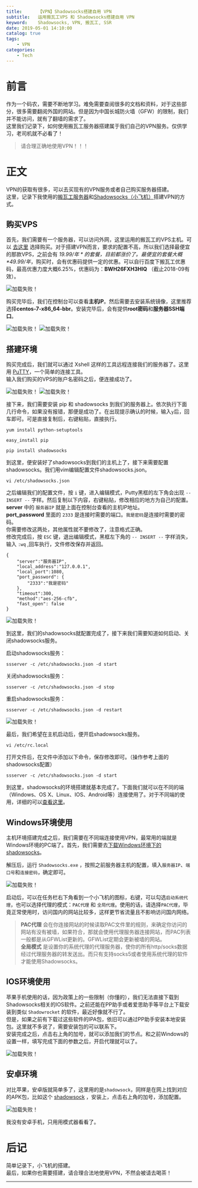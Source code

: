 ```yaml
---
title:      【VPN】Shadowsocks搭建自用 VPN
subtitle:   运用搬瓦工VPS 和 Shadowsocks搭建自用 VPN
keyword:    Shadowsocks, VPN, 搬瓦工, SSR
date: 2019-05-01 14:10:00
catalog: true
tags:
    - VPN
categories: 
    - Tech
---
```


# 前言

作为一个码农，需要不断地学习。难免需要查阅很多的文档和资料，对于这些部分，很多需要翻阅外国的网站。但是因为中国长城防火墙（GFW）的限制，我们并不能访问，就有了翻墙的需求了。  
这里我们记录下，如何使用搬瓦工服务器搭建属于我们自己的VPN服务。仅供学习，老司机就不必看了！  

> 请合理正确地使用VPN！！！  

# 正文

VPN的获取有很多，可以去买现有的VPN服务或者自己购买服务器搭建。  
这里，记录下我使用的[搬瓦工服务器][1]和[Shadowsocks（小飞机）][3]搭建VPN的方式。  

## 购买VPS

首先，我们需要有一个服务器，可以访问外网，这里运用的搬瓦工的VPS主机。可以 [去这里][1] 选择购买。对于搭建VPN而言，要求的配置不高，所以我们选择最便宜的那款VPS，之前会有 *$19.99/年* 的套餐，目前都涨价了。最便宜的套餐大概 *$49.99/年*，购买时，会有优惠码提供一定的优惠。可以自行百度下搬瓦工优惠码，最高优惠力度大概6.25%，优惠码为：**BWH26FXH3HIQ** （截止2018-09有效）。  

<img class="shadow" alt="加载失败！" src="/img/article/vpn-shadowsocks/vpn-shadowsocks-1.png" />

购买完毕后，我们在控制台可以查看**主机IP**。然后需要去安装系统镜像，这里推荐选择**centos-7-x86_64-bbr**。安装完毕后，会有提供**root密码**和**服务器SSH端口**。

<img class="shadow" alt="加载失败！" src="/img/article/vpn-shadowsocks/vpn-shadowsocks-2.png" />

<img class="shadow" alt="加载失败！" src="/img/article/vpn-shadowsocks/vpn-shadowsocks-3.png" />

## 搭建环境

购买完成后，我们就可以通过 Xshell 这样的工具远程连接我们的服务器了。这里用 [PuTTY][2]，一个简单的连接工具。  
输入我们购买的VPS的账户名密码之后，便连接成功了。  

<img class="shadow" alt="加载失败！" src="/img/article/vpn-shadowsocks/vpn-shadowsocks-4.png" />

<img class="shadow" alt="加载失败！" src="/img/article/vpn-shadowsocks/vpn-shadowsocks-5.png" />

接下来，我们需要安装 pip 和 shadowsocks 到我们的服务器上。依次执行下面几行命令，如果没有报错，那便是成功了。在出现提示确认的时候，输入`y`后，回车即可。可是直接复制后，右键粘贴，直接执行。  

```shell
yum install python-setuptools
```

```shell
easy_install pip
```

```shell
pip install shadowsocks
```

到这里，便安装好了shadowsocks到我们的主机上了，接下来需要配置shadowsocks。我们用vim编辑配置文件shadowsocks.json。

```shell
vi /etc/shadowsocks.json
```

之后编辑我们的配置文件，按 `i` 键，进入编辑模式，Putty黑框的左下角会出现 `-- INSERT --` 字样。然后复制以下内容，右键粘贴，修改相应的地方为自己的配置。  
**server** 中的 `服务器IP` 就是上面在控制台查看的主机IP地址。  
**port_password** 里面的 `2333` 是连接时需要的端口。`我是密码`是连接时需要的密码。  
你需要修改这两处，其他属性就不要修改了，注意格式正确。  
修改完成后，按 `ESC` 键，退出编辑模式，黑框左下角的 `-- INSERT --` 字样消失，输入 `:wq` ,回车执行，文件修改保存并返回。

```shell
{
    "server":"服务器IP",
    "local_address":"127.0.0.1",  
    "local_port":1080,
    "port_password": {
        "2333":"我是密码"
    },
    "timeout":300,
    "method":"aes-256-cfb",
    "fast_open": false
}
```

<img class="shadow" alt="加载失败！" src="/img/article/vpn-shadowsocks/vpn-shadowsocks-6.png" /> 

到这里，我们的shadowsocks就配置完成了，接下来我们需要知道如何启动、关闭shadowsocks服务。

启动shadowsocks服务：

```shell
ssserver -c /etc/shadowsocks.json -d start
```

关闭shadowsocks服务：

```shell
ssserver -c /etc/shadowsocks.json -d stop
```

重启shadowsocks服务：

```shell
ssserver -c /etc/shadowsocks.json -d restart
```

<img class="shadow" alt="加载失败！" src="/img/article/vpn-shadowsocks/vpn-shadowsocks-7.png" /> 

最后，我们希望在主机启动后，便开启shadowsocks服务。  

```shell
vi /etc/rc.local
```

打开文件后，在文件中添加以下命令，保存修改即可。（操作参考上面的shadowsocks配置）

```shell
ssserver -c /etc/shadowsocks.json -d start
```

到这里，shadowsocks的环境搭建就基本完成了。下面我们就可以在不同的端（Windows、OS X、Linux、IOS、Android等）连接使用了。对于不同端的使用，详细的可以[查看这里][4]。  

## Windows环境使用

主机环境搭建完成之后，我们需要在不同端连接使用VPN，最常用的端就是Windows环境的PC端了。首先，我们需要去[下载Windows环境下的shadowsocks][5]。

解压后，运行 `Shadowsocks.exe` ，按照之前服务器主机的配置，填入`服务器IP`、`端口号`和`连接密码`，确定即可。  

<img class="shadow" alt="加载失败！" src="/img/article/vpn-shadowsocks/vpn-shadowsocks-8.png" /> 

启动后，可以在任务栏右下角看到一个小飞机的图标，右键，可以勾选`启动系统代理`，也可以选择代理的模式：`PAC代理` 和 `全局代理`。使用的话，请选择`PAC代理`，毕竟正常使用时，访问国内的网站比较多，这样更节省流量且不影响访问国内网络。  

> **PAC代理** 会在你连接网站的时候读取PAC文件里的规则，来确定你访问的网站有没有被墙，如果符合，那就会使用代理服务器连接网站，而PAC列表一般都是从GFWList更新的。GFWList定期会更新被墙的网站。  
> **全局模式** 是设置你的系统代理的代理服务器，使你的所有http/socks数据经过代理服务器的转发送出。而只有支持socks5或者使用系统代理的软件才能使用Shadowsocks。

## IOS环境使用

苹果手机使用的话，因为政策上的一些限制（你懂的），我们无法直接下载到Shadowsocks相关的IOS软件。之前还能在PP助手或者爱思助手等平台上下载安装到类似 `Shadowrocket` 的软件，最近好像就不行了。  
但是，如果之前有下载过这些软件的IPA包，依旧可以通过PP助手安装本地安装包。这里就不多说了，需要安装包的可以联系下。  
安装完成之后，点击右上角的加号，就可以添加我们的节点。和之前Windows的设置一样，填写完成下面的参数之后，开启代理就可以了。  

<img class="shadow" alt="加载失败！" src="/img/article/vpn-shadowsocks/vpn-shadowsocks-9.jpg" />

## 安卓环境

对比苹果，安卓版就简单多了，这里用的是`shadowsock`，同样是在网上找到对应的APK包，比如这个 [shadowsock][6] ，安装上，点击右上角的加号，添加配置。  

<img class="shadow" alt="加载失败！" src="/img/article/vpn-shadowsocks/vpn-shadowsocks-10.png" />

我没有安卓手机，只用用模式器看看了。

# 后记

简单记录下，小飞机的搭建。  
最后，如果你也需要搭建，请合理合法地使用VPN，不然会被请去喝茶！  

---  

[1]: https://bwh88.net/  
[2]: https://putty.en.softonic.com/
[3]: https://github.com/shadowsocks/shadowsocks/wiki/Shadowsocks-%E4%BD%BF%E7%94%A8%E8%AF%B4%E6%98%8E
[4]: https://github.com/shadowsocks/shadowsocks/wiki/Ports-and-Clients
[5]: https://github.com/shadowsocks/shadowsocks-windows/releases/download/4.1.3/Shadowsocks-4.1.3.zip
[6]: https://apkbe.com/zh/apk/3418-com.github.shadowsocks